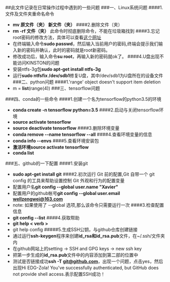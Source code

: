 ##此文件记录在日常操作过程中遇到的一些问题
###一、Linux系统问题
####1.文件及文件夹重命名命令
+ **mv 原文件（夹） 新文件（夹）**
####2.删除文件（夹）
+ **rm -rf 文件（夹）** 此命令时彻底删除命令，不能在垃圾箱找到
####3.忘记root密码的修改方法，具体可以查看[这个网址](http://www.cnblogs.com/xuyingying/archive/2008/10/16/1312584.html)
+ 在终端输入命令**sudo passwd**，然后输入当前用户的密码,终端会提示我们输入新的密码并确认，此时的密码就是root新密码。
+ 修改成功后，输入命令**su root**，再输入新的密码就ok了。
####4.U盘出现不能访问KINSTON的问题
+ 安装ntfs-3g包**sudo apt-get install ntfs-3g**
+ 运行**sudo ntfsfix /dev/sdb1**修复U盘，其中/dev/sdb1为U盘所在的设备文件
###二、python问题
####1.'range' object doesn't support item deletion
+ m = **list**(range(4))
###三、tensorflow问题

###四、conda的一些命令
####1.创建一个名为tensorflow的python3.5的环境
+ **conda create -n tensorflow python=3.5**
####2.启动与关闭tensorflow环境
+ **source activate tensorflow**
+ **source deactivate tensorflow**
####3.删除环境变量
+ **conda remove --name tensorflow --all**
####4.查看环境变量的信息
+ **conda info --envs**
####5.查看环境安装包
+ **激活环境source activate tensorflow**
+ **conda list**

###五、github的一下配置
####1.安装git
+ **sudo apt-get install git**
####2.初次运行 Git 前的配置,Git 自带一个 git config 的工具来帮助设置控制 Git 外观和行为的配置变量
+ 配置用户名**git config --global user.name "Xavier"**
+ 配置用户的github帐号**git config --global user.email wellzengwei@163.com**
+ note: 如果使用了 --global 选项,那么该命令只需要运行一次
####3.检查配置信息
+ **git config --list**
####4.获取帮助
+ **git help < verb >**
+ git help config
#####5.生成SSH公钥，与github仓库创建链接
+ 通过运行**ssh-keygen**程序来创建**id_rsa和id_rsa.pub**文件，在~/.ssh/文件夹内
+ 在github网站上的setting -> SSH and GPG keys -> new ssh key
+ 把第一步生成的**id_rsa.pub**文件中的内容添加到第二部的位置中
+ 测试是否链接成功**ssh -T git@github.com**，出现一个问题，点击yes，然后出现Hi EDG-Zola! You've successfully authenticated, but GitHub does not provide shell access.表示配置SSH成功！